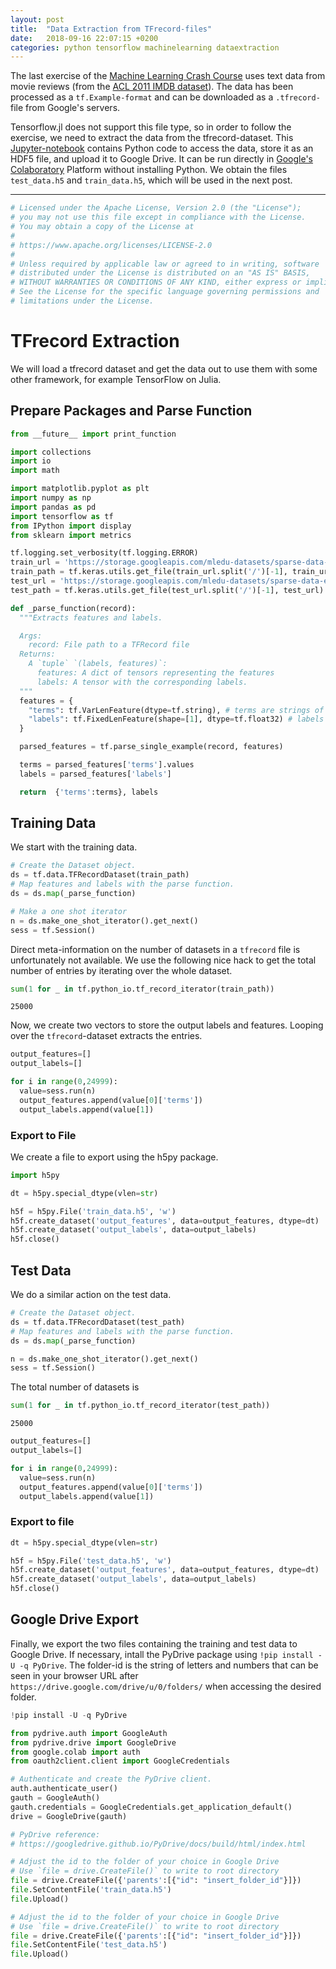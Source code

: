 ```yaml
---
layout: post
title:  "Data Extraction from TFrecord-files"
date:   2018-09-16 22:07:15 +0200
categories: python tensorflow machinelearning dataextraction
---
```


The last exercise of the [Machine Learning Crash Course](https://developers.google.com/machine-learning/crash-course/) uses text data from movie reviews (from the [ACL 2011 IMDB dataset](http://ai.stanford.edu/~amaas/data/sentiment/)). The data has been processed as a `tf.Example-format` and can be downloaded as a `.tfrecord-`file from Google's servers.


Tensorflow.jl does not support this file type, so in order to follow the exercise, we need to extract the data from the tfrecord-dataset. This [Jupyter-notebook](https://github.com/sdobber/MLCrashCourse/blob/master/TFrecord%20Extraction.ipynb) contains Python code to access the data, store it as an HDF5 file, and upload it to Google Drive. It can be run directly in [Google's Colaboratory](https://colab.research.google.com/drive/1QFN8BCJJKVraUOk-lmR9fF3bRXRlz9FI#forceEdit=true&sandboxMode=true) Platform without installing Python. We obtain the files `test_data.h5` and `train_data.h5`, which will be used in the next post.


***




```python
# Licensed under the Apache License, Version 2.0 (the "License");
# you may not use this file except in compliance with the License.
# You may obtain a copy of the License at
#
# https://www.apache.org/licenses/LICENSE-2.0
#
# Unless required by applicable law or agreed to in writing, software
# distributed under the License is distributed on an "AS IS" BASIS,
# WITHOUT WARRANTIES OR CONDITIONS OF ANY KIND, either express or implied.
# See the License for the specific language governing permissions and
# limitations under the License.
```

# TFrecord Extraction


We will load a tfrecord dataset and get the data out to use them with some other framework, for example TensorFlow on Julia.

## Prepare Packages and Parse Function


```python
from __future__ import print_function

import collections
import io
import math

import matplotlib.pyplot as plt
import numpy as np
import pandas as pd
import tensorflow as tf
from IPython import display
from sklearn import metrics

tf.logging.set_verbosity(tf.logging.ERROR)
train_url = 'https://storage.googleapis.com/mledu-datasets/sparse-data-embedding/train.tfrecord'
train_path = tf.keras.utils.get_file(train_url.split('/')[-1], train_url)
test_url = 'https://storage.googleapis.com/mledu-datasets/sparse-data-embedding/test.tfrecord'
test_path = tf.keras.utils.get_file(test_url.split('/')[-1], test_url)
```


```python
def _parse_function(record):
  """Extracts features and labels.

  Args:
    record: File path to a TFRecord file    
  Returns:
    A `tuple` `(labels, features)`:
      features: A dict of tensors representing the features
      labels: A tensor with the corresponding labels.
  """
  features = {
    "terms": tf.VarLenFeature(dtype=tf.string), # terms are strings of varying lengths
    "labels": tf.FixedLenFeature(shape=[1], dtype=tf.float32) # labels are 0 or 1
  }

  parsed_features = tf.parse_single_example(record, features)

  terms = parsed_features['terms'].values
  labels = parsed_features['labels']

  return  {'terms':terms}, labels
```

## Training Data

We start with the training data.


```python
# Create the Dataset object.
ds = tf.data.TFRecordDataset(train_path)
# Map features and labels with the parse function.
ds = ds.map(_parse_function)
```


```python
# Make a one shot iterator
n = ds.make_one_shot_iterator().get_next()
sess = tf.Session()
```

Direct meta-information on the number of datasets in a ``tfrecord`` file is unfortunately not available. We use the following nice hack to get the total number of entries by iterating over the whole dataset.


```python
sum(1 for _ in tf.python_io.tf_record_iterator(train_path))
```




    25000



Now, we create two vectors to store the output labels and features. Looping over the ``tfrecord``-dataset extracts the entries.


```python
output_features=[]
output_labels=[]

for i in range(0,24999):
  value=sess.run(n)
  output_features.append(value[0]['terms'])
  output_labels.append(value[1])
```

### Export to File

We create a file to export using the h5py package.


```python
import h5py
```


```python
dt = h5py.special_dtype(vlen=str)

h5f = h5py.File('train_data.h5', 'w')
h5f.create_dataset('output_features', data=output_features, dtype=dt)
h5f.create_dataset('output_labels', data=output_labels)
h5f.close()
```

## Test Data

We do a similar action on the test data.


```python
# Create the Dataset object.
ds = tf.data.TFRecordDataset(test_path)
# Map features and labels with the parse function.
ds = ds.map(_parse_function)
```


```python
n = ds.make_one_shot_iterator().get_next()
sess = tf.Session()
```

The total number of datasets is


```python
sum(1 for _ in tf.python_io.tf_record_iterator(test_path))
```




    25000




```python
output_features=[]
output_labels=[]

for i in range(0,24999):
  value=sess.run(n)
  output_features.append(value[0]['terms'])
  output_labels.append(value[1])
```

### Export to file


```python
dt = h5py.special_dtype(vlen=str)

h5f = h5py.File('test_data.h5', 'w')
h5f.create_dataset('output_features', data=output_features, dtype=dt)
h5f.create_dataset('output_labels', data=output_labels)
h5f.close()
```

## Google Drive Export

Finally, we export the two files containing the training and test data to Google Drive. If necessary, intall the PyDrive package using ``!pip install -U -q PyDrive``. The folder-id is the string of letters and numbers that can be seen in your browser URL after ``https://drive.google.com/drive/u/0/folders/`` when accessing the desired folder.


```python
!pip install -U -q PyDrive
```


```python
from pydrive.auth import GoogleAuth
from pydrive.drive import GoogleDrive
from google.colab import auth
from oauth2client.client import GoogleCredentials

# Authenticate and create the PyDrive client.
auth.authenticate_user()
gauth = GoogleAuth()
gauth.credentials = GoogleCredentials.get_application_default()
drive = GoogleDrive(gauth)

# PyDrive reference:
# https://googledrive.github.io/PyDrive/docs/build/html/index.html
```


```python
# Adjust the id to the folder of your choice in Google Drive
# Use `file = drive.CreateFile()` to write to root directory
file = drive.CreateFile({'parents':[{"id": "insert_folder_id"}]})
file.SetContentFile('train_data.h5')
file.Upload()
```


```python
# Adjust the id to the folder of your choice in Google Drive
# Use `file = drive.CreateFile()` to write to root directory
file = drive.CreateFile({'parents':[{"id": "insert_folder_id"}]})
file.SetContentFile('test_data.h5')
file.Upload()
```
